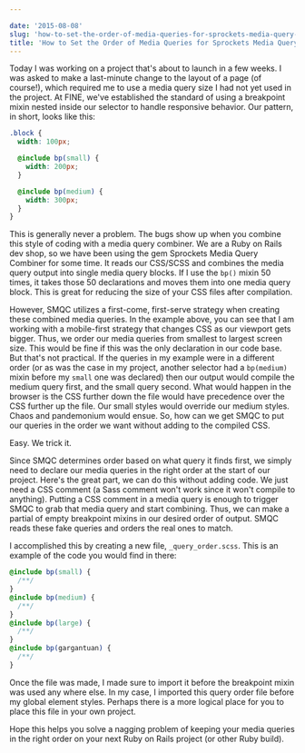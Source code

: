 ```yaml
---

date: '2015-08-08'
slug: 'how-to-set-the-order-of-media-queries-for-sprockets-media-query-combiner'
title: 'How to Set the Order of Media Queries for Sprockets Media Query Combiner'
---
```


Today I was working on a project that's about to launch in a few weeks. I was asked to make a last-minute change to the layout of a page (of course!), which required me to use a media query size I had not yet used in the project. At FINE, we've established the standard of using a breakpoint mixin nested inside our selector to handle responsive behavior. Our pattern, in short, looks like this:

```scss
.block {
  width: 100px;

  @include bp(small) {
    width: 200px;
  }

  @include bp(medium) {
    width: 300px;
  }
}
```

This is generally never a problem. The bugs show up when you combine this style of coding with a media query combiner. We are a Ruby on Rails dev shop, so we have been using the gem Sprockets Media Query Combiner for some time. It reads our CSS/SCSS and combines the media query output into single media query blocks. If I use the `bp()` mixin 50 times, it takes those 50 declarations and moves them into one media query block. This is great for reducing the size of your CSS files after compilation.

However, SMQC utilizes a first-come, first-serve strategy when creating these combined media queries. In the example above, you can see that I am working with a mobile-first strategy that changes CSS as our viewport gets bigger. Thus, we order our media queries from smallest to largest screen size. This would be fine if this was the only declaration in our code base. But that's not practical. If the queries in my example were in a different order (or as was the case in my project, another selector had a `bp(medium)` mixin before my `small` one was declared) then our output would compile the medium query first, and the small query second. What would happen in the browser is the CSS further down the file would have precedence over the CSS further up the file. Our small styles would override our medium styles. Chaos and pandemonium would ensue. So, how can we get SMQC to put our queries in the order we want without adding to the compiled CSS.

Easy. We trick it.

Since SMQC determines order based on what query it finds first, we simply need to declare our media queries in the right order at the start of our project. Here's the great part, we can do this without adding code. We just need a CSS comment (a Sass comment won't work since it won't compile to anything). Putting a CSS comment in a media query is enough to trigger SMQC to grab that media query and start combining. Thus, we can make a partial of empty breakpoint mixins in our desired order of output. SMQC reads these fake queries and orders the real ones to match.

I accomplished this by creating a new file, `_query_order.scss`. This is an example of the code you would find in there:

```scss
@include bp(small) {
  /**/
}
@include bp(medium) {
  /**/
}
@include bp(large) {
  /**/
}
@include bp(gargantuan) {
  /**/
}
```

Once the file was made, I made sure to import it before the breakpoint mixin was used any where else. In my case, I imported this query order file before my global element styles. Perhaps there is a more logical place for you to place this file in your own project.

Hope this helps you solve a nagging problem of keeping your media queries in the right order on your next Ruby on Rails project (or other Ruby build).
